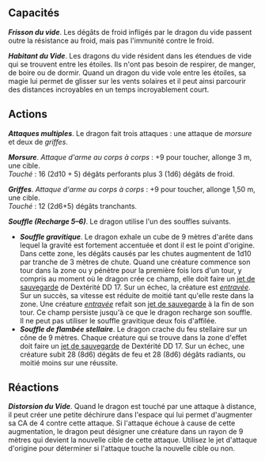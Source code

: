 ## Capacités
_**Frisson du vide**_. Les dégâts de froid infligés par le dragon du vide passent outre la résistance au froid, mais pas l'immunité contre le froid.

_**Habitant du Vide**_. Les dragons du vide résident dans les étendues de vide qui se trouvent entre les étoiles. Ils n'ont pas besoin de respirer, de manger, de boire ou de dormir. Quand un dragon du vide vole entre les étoiles, sa magie lui permet de glisser sur les vents solaires et il peut ainsi parcourir des distances incroyables en un temps incroyablement court.

## Actions
_**Attaques multiples**_. Le dragon fait trois attaques : une attaque de _morsure_ et deux de _griffes_.

_**Morsure**_. _Attaque d'arme au corps à corps_ : +9 pour toucher, allonge 3 m, une cible.  
_Touché_ : 16 (2d10 + 5) dégâts perforants plus 3 (1d6) dégâts de froid.

_**Griffes**_. _Attaque d'arme au corps à corps_ : +9 pour toucher, allonge 1,50 m, une cible.  
_Touché_ : 12 (2d6+5) dégâts tranchants.

_**Souffle (Recharge 5–6)**_. Le dragon utilise l'un des souffles suivants.
* _**Souffle gravitique**_. Le dragon exhale un cube de 9 mètres d'arête dans lequel la gravité est fortement accentuée et dont il est le point d'origine. Dans cette zone, les dégâts causés par les chutes augmentent de 1d10 par tranche de 3 mètres de chute. Quand une créature commence son tour dans la zone ou y pénètre pour la première fois lors d'un tour, y compris au moment où le dragon crée ce champ, elle doit faire un [jet de sauvegarde](/utiliser-les-caracteristiques/#jets-de-sauvegarde) de Dextérité DD 17. Sur un échec, la créature est [_entravée_](/gerer-la-sante-du-personnage/#entrave). Sur un succès, sa vitesse est réduite de moitié tant qu'elle reste dans la zone. Une créature [_entravée_](/gerer-la-sante-du-personnage/#entrave) refait son [jet de sauvegarde](/utiliser-les-caracteristiques/#jets-de-sauvegarde) à la fin de son tour. Ce champ persiste jusqu'à ce que le dragon recharge son souffle. Il ne peut pas utiliser le souffle gravitique deux fois d'affilée.
* _**Souffle de flambée stellaire**_. Le dragon crache du feu stellaire sur un cône de 9 mètres. Chaque créature qui se trouve dans la zone d'effet doit faire un [jet de sauvegarde](/utiliser-les-caracteristiques/#jets-de-sauvegarde) de Dextérité DD 17. Sur un échec, une créature subit 28 (8d6) dégâts de feu et 28 (8d6) dégâts radiants, ou moitié moins sur une réussite.

## Réactions
_**Distorsion du Vide**_. Quand le dragon est touché par une attaque à distance, il peut créer une petite déchirure dans l'espace qui lui permet d'augmenter sa CA de 4 contre cette attaque. Si l'attaque échoue à cause de cette augmentation, le dragon peut désigner une créature dans un rayon de 9 mètres qui devient la nouvelle cible de cette attaque. Utilisez le jet d'attaque d'origine pour déterminer si l'attaque touche la nouvelle cible ou non.
